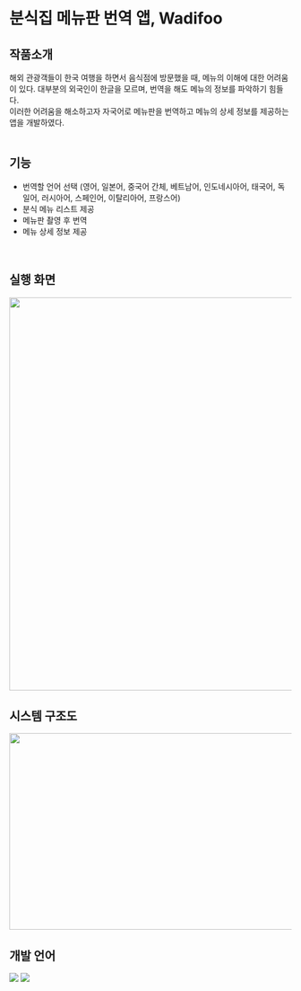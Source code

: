 # 분식집 메뉴판 번역 앱, Wadifoo


## 작품소개

해외 관광객들이 한국 여행을 하면서 음식점에 방문했을 때, 메뉴의 이해에 대한 어려움이 있다. 대부분의 외국인이 한글을 모르며, 번역을 해도 메뉴의 정보를 파악하기 힘들다.<br>
이러한 어려움을 해소하고자 자국어로 메뉴판을 번역하고 메뉴의 상세 정보를 제공하는 앱을 개발하였다.
<br><br>

## 기능
- 번역할 언어 선택 (영어, 일본어, 중국어 간체, 베트남어, 인도네시아어, 태국어, 독일어, 러시아어, 스페인어, 이탈리아어, 프랑스어)
- 분식 메뉴 리스트 제공
- 메뉴판 촬영 후 번역
- 메뉴 상세 정보 제공

<br>

## 실행 화면
<img src="https://github.com/babo0121/Wadifoo/assets/77273340/a3952ea2-ffc7-40e5-8ff8-e542585412fe" width="550" height="700"><br>

## 시스템 구조도
<img src="https://github.com/babo0121/Wadifoo/assets/77273340/67221c19-b530-48e1-b7a8-c7142fb0a2fc" width="550" height="350"><br>


## 개발 언어
<img src="https://img.shields.io/badge/Python-3766AB?style=flat-square&logo=Python&logoColor=white" />  <img src="https://img.shields.io/badge/Java-007396?style=flat&logo=Conda-Forge&logoColor=white" />

